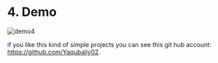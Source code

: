 
# 4. Demo
![demo4](../IELTSAvarageScoreCalculator1/assets/images/d2.png)

if you like this kind of simple projects you can see this git hub account: https://github.com/Yaqubaliy02.
